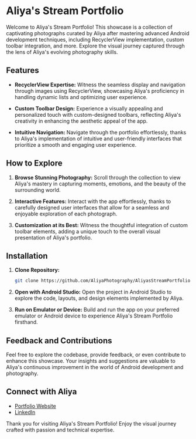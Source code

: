 # Aliya's Stream Portfolio

Welcome to Aliya's Stream Portfolio! This showcase is a collection of captivating photographs curated by Aliya after mastering advanced Android development techniques, including RecyclerView implementation, custom toolbar integration, and more. Explore the visual journey captured through the lens of Aliya's evolving photography skills.

## Features

- **RecyclerView Expertise:** Witness the seamless display and navigation through images using RecyclerView, showcasing Aliya's proficiency in handling dynamic lists and optimizing user experience.

- **Custom Toolbar Design:** Experience a visually appealing and personalized touch with custom-designed toolbars, reflecting Aliya's creativity in enhancing the aesthetic appeal of the app.

- **Intuitive Navigation:** Navigate through the portfolio effortlessly, thanks to Aliya's implementation of intuitive and user-friendly interfaces that prioritize a smooth and engaging user experience.

## How to Explore

1. **Browse Stunning Photography:** Scroll through the collection to view Aliya's mastery in capturing moments, emotions, and the beauty of the surrounding world.

2. **Interactive Features:** Interact with the app effortlessly, thanks to carefully designed user interfaces that allow for a seamless and enjoyable exploration of each photograph.

3. **Customization at its Best:** Witness the thoughtful integration of custom toolbar elements, adding a unique touch to the overall visual presentation of Aliya's portfolio.

## Installation

1. **Clone Repository:**
   ```bash
   git clone https://github.com/AliyaPhotography/AliyasStreamPortfolio.git
   ```

2. **Open with Android Studio:**
   Open the project in Android Studio to explore the code, layouts, and design elements implemented by Aliya.

3. **Run on Emulator or Device:**
   Build and run the app on your preferred emulator or Android device to experience Aliya's Stream Portfolio firsthand.

## Feedback and Contributions

Feel free to explore the codebase, provide feedback, or even contribute to enhance this showcase. Your insights and suggestions are valuable to Aliya's continuous improvement in the world of Android development and photography.

## Connect with Aliya

- [Portfolio Website](https://aliyaphotography.com)
- [LinkedIn](www.linkedin.com/in/aliyaalvi)


Thank you for visiting Aliya's Stream Portfolio! Enjoy the visual journey crafted with passion and technical expertise.
